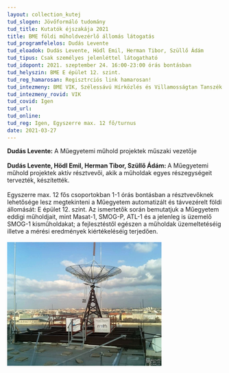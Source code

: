 ```yaml
---
layout: collection_kutej
tud_slogen: Jövőformáló tudomány
tud_title: Kutatók éjszakája 2021
title: BME földi műholdvezérlő állomás látogatás
tud_programfelelos: Dudás Levente
tud_eloadok: Dudás Levente, Hödl Emil, Herman Tibor, Szüllő Ádám
tud_tipus: Csak személyes jelenléttel látogatható
tud_idopont: 2021. szeptember 24. 16:00-23:00 órás bontásban
tud_helyszin: BME E épület 12. szint.
tud_reg_hamarosan: Regisztrciós link hamarosan!
tud_intezmeny: BME VIK, Szélessávú Hírközlés és Villamosságtan Tanszék
tud_intezmeny_rovid: VIK
tud_covid: Igen
tud_url:
tud_online: 
tud_reg: Igen, Egyszerre max. 12 fő/turnus
date: 2021-03-27
---
```


<b>Dudás Levente:</b> A Műegyetemi műhold projektek műszaki vezetője
<br><br>
<b>Dudás Levente, Hödl Emil, Herman Tibor, Szüllő Ádám: </b>A Műegyetemi műhold projektek aktív résztvevői, akik a műholdak egyes részegységeit tervezték, készítették.
<br><br>
Egyszerre max. 12 fős csoportokban 1-1 órás bontásban a résztvevőknek lehetősége lesz megtekinteni a Műegyetem automatizált és távvezérelt földi állomását: E épület 12. szint. Az ismertetők során bemutatjuk a Műegyetem eddigi műholdjait, mint Masat-1, SMOG-P, ATL-1 és a jelenleg is üzemelő SMOG-1 kisműholdakat; a fejlesztéstől egészen a műholdak üzemeltetéséig illetve a mérési eredmények kiértékeléséig terjedően.
<br><br>
<img src="images/muhold.jpg" max-width="500" class="center">
